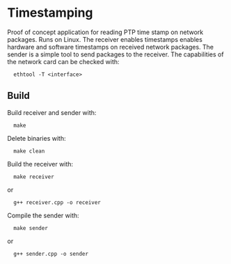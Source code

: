 # Timestamping

Proof of concept application for reading PTP time stamp on network packages. Runs on Linux.
The receiver enables timestamps enables hardware and software timestamps on received network packages. The sender is a simple tool to send packages to the receiver.
The capabilities of the network card can be checked with:

```console
  ethtool -T <interface>
```

## Build

Build receiver and sender with:

```console
  make
```

Delete binaries with:

```console
  make clean
```

Build the receiver with:

```console
  make receiver
```

or

```console
  g++ receiver.cpp -o receiver
```

Compile the sender with:

```console
  make sender
```

or

```console
  g++ sender.cpp -o sender
```

